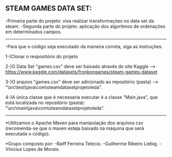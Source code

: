 STEAM GAMES DATA SET:
-------------------------------------------------------------------------------------------

-Primeira parte do projeto: visa realizar transformações no data set da steam.
-Segunda parte do projeto: aplicação dos algoritmos de ordenações em determinados campos.

__________________________________________________________________________________________
-Para que o código seja executado da maneira correta, siga as instruções:

1-)Clonar o respositório do projeto 

2-)O Data Set "games.csv" deve ser baixado através do site Kaggle --> https://www.kaggle.com/datasets/fronkongames/steam-games-dataset

3-)O arquivo "games.csv" deve ser adicionado ao repositório (pasta) --> "\src\test\java\com\steamdatasetprojetoleda".

4-)A única classe que é necessaria executar é a classe "Main.java", que está localizada no repositório (pasta):
"\src\main\java\com\steamdatasetprojetoleda".

---------------------------------------------------------------------------------------------
*Utilizamos o Apache Maven para manipulação dos arquivos csv (recomenda-se que o maven esteja baixado na maquina que será executada o código).

*Grupo composto por: 
-Raiff Ferreira Telecio.
-Guilherme Ribeiro Liebig. 
-Vinicius Lopes de Morais.
